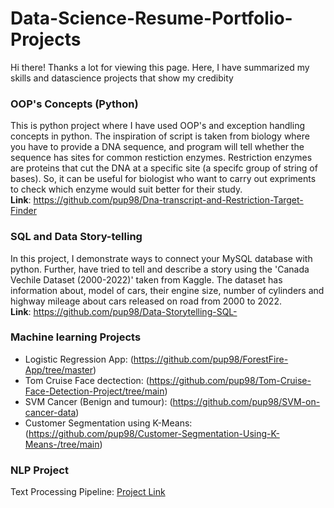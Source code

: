 # Data-Science-Resume-Portfolio-Projects

Hi there! Thanks a lot for viewing this page. Here, I have summarized my skills and datascience projects that show my credibity

### OOP's Concepts (Python)
This is python project where I have used OOP's and exception handling concepts in python. The inspiration of script is taken from biology
where you have to provide a DNA sequence, and program will tell whether the sequence has sites for common restiction enzymes. Restriction enzymes are proteins that cut the DNA at a specific site (a specifc group of string of bases). So, it can be useful for biologist who want to carry out expriments to check which enzyme would suit better for their study. <br />
__Link__: https://github.com/pup98/Dna-transcript-and-Restriction-Target-Finder

### SQL and Data Story-telling
In this project, I demonstrate ways to connect your MySQL database with python. Further, have tried to tell and describe a story using 
the 'Canada Vechile Dataset (2000-2022)' taken from Kaggle. The dataset has information about, model of cars, their engine size, 
number of cylinders and highway mileage about cars released on road from 2000 to 2022. <br />
__Link__: https://github.com/pup98/Data-Storytelling-SQL-

### Machine learning Projects
* Logistic Regression App: (https://github.com/pup98/ForestFire-App/tree/master) <br />
* Tom Cruise Face dectection: (https://github.com/pup98/Tom-Cruise-Face-Detection-Project/tree/main) <br />
* SVM Cancer (Benign and tumour): (https://github.com/pup98/SVM-on-cancer-data) <br />
* Customer Segmentation using K-Means: (https://github.com/pup98/Customer-Segmentation-Using-K-Means-/tree/main) <br />

### NLP Project
Text Processing Pipeline: [Project Link](https://github.com/pup98/Text-Processing-Pipeline/tree/main)
